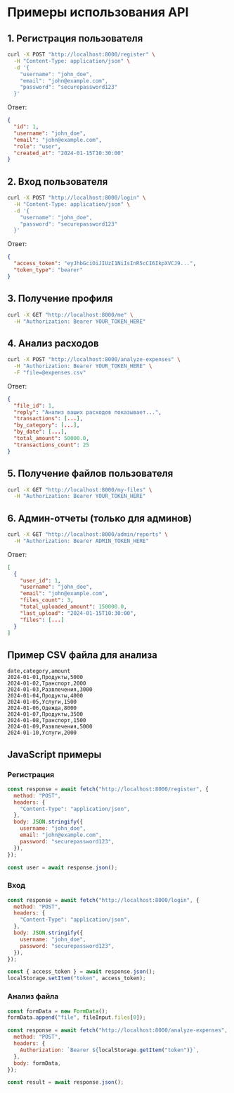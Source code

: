 # Примеры использования API

## 1. Регистрация пользователя

```bash
curl -X POST "http://localhost:8000/register" \
  -H "Content-Type: application/json" \
  -d '{
    "username": "john_doe",
    "email": "john@example.com",
    "password": "securepassword123"
  }'
```

Ответ:

```json
{
  "id": 1,
  "username": "john_doe",
  "email": "john@example.com",
  "role": "user",
  "created_at": "2024-01-15T10:30:00"
}
```

## 2. Вход пользователя

```bash
curl -X POST "http://localhost:8000/login" \
  -H "Content-Type: application/json" \
  -d '{
    "username": "john_doe",
    "password": "securepassword123"
  }'
```

Ответ:

```json
{
  "access_token": "eyJhbGciOiJIUzI1NiIsInR5cCI6IkpXVCJ9...",
  "token_type": "bearer"
}
```

## 3. Получение профиля

```bash
curl -X GET "http://localhost:8000/me" \
  -H "Authorization: Bearer YOUR_TOKEN_HERE"
```

## 4. Анализ расходов

```bash
curl -X POST "http://localhost:8000/analyze-expenses" \
  -H "Authorization: Bearer YOUR_TOKEN_HERE" \
  -F "file=@expenses.csv"
```

Ответ:

```json
{
  "file_id": 1,
  "reply": "Анализ ваших расходов показывает...",
  "transactions": [...],
  "by_category": [...],
  "by_date": [...],
  "total_amount": 50000.0,
  "transactions_count": 25
}
```

## 5. Получение файлов пользователя

```bash
curl -X GET "http://localhost:8000/my-files" \
  -H "Authorization: Bearer YOUR_TOKEN_HERE"
```

## 6. Админ-отчеты (только для админов)

```bash
curl -X GET "http://localhost:8000/admin/reports" \
  -H "Authorization: Bearer ADMIN_TOKEN_HERE"
```

Ответ:

```json
[
  {
    "user_id": 1,
    "username": "john_doe",
    "email": "john@example.com",
    "files_count": 3,
    "total_uploaded_amount": 150000.0,
    "last_upload": "2024-01-15T10:30:00",
    "files": [...]
  }
]
```

## Пример CSV файла для анализа

```csv
date,category,amount
2024-01-01,Продукты,5000
2024-01-02,Транспорт,2000
2024-01-03,Развлечения,3000
2024-01-04,Продукты,4000
2024-01-05,Услуги,1500
2024-01-06,Одежда,8000
2024-01-07,Продукты,3500
2024-01-08,Транспорт,1500
2024-01-09,Развлечения,5000
2024-01-10,Услуги,2000
```

## JavaScript примеры

### Регистрация

```javascript
const response = await fetch("http://localhost:8000/register", {
  method: "POST",
  headers: {
    "Content-Type": "application/json",
  },
  body: JSON.stringify({
    username: "john_doe",
    email: "john@example.com",
    password: "securepassword123",
  }),
});

const user = await response.json();
```

### Вход

```javascript
const response = await fetch("http://localhost:8000/login", {
  method: "POST",
  headers: {
    "Content-Type": "application/json",
  },
  body: JSON.stringify({
    username: "john_doe",
    password: "securepassword123",
  }),
});

const { access_token } = await response.json();
localStorage.setItem("token", access_token);
```

### Анализ файла

```javascript
const formData = new FormData();
formData.append("file", fileInput.files[0]);

const response = await fetch("http://localhost:8000/analyze-expenses", {
  method: "POST",
  headers: {
    Authorization: `Bearer ${localStorage.getItem("token")}`,
  },
  body: formData,
});

const result = await response.json();
```

